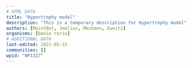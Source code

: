 ```yaml
---
# GPML DATA
title: "Hypertrophy model"
description: "This is a temporary description for Hypertrophy model"
authors: [MaintBot, Jmelius, Mkutmon, Eweitz]
organisms: [Danio rerio]
# ADDITIONAL DATA
last-edited: 2021-05-15
communities: []
wpid: "WP1327"
---
```

